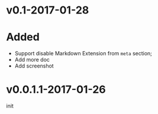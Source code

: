 
# v0.1-2017-01-28
# Added
- Support disable Markdown Extension from `meta` section;
- Add more doc
- Add screenshot

# v0.0.1.1-2017-01-26

init